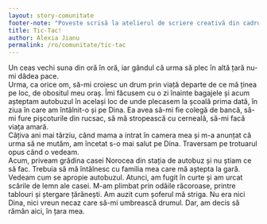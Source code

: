 ```yaml
---
layout: story-comunitate
footer-note: "Poveste scrisă la atelierul de scriere creativă din cadrul Școlii de Vară Voice Your Place: Curtea de Argeș."
title: Tic-Tac!
author: Alexia Jianu
permalink: /ro/comunitate/tic-tac
---
```


Un ceas vechi suna din oră în oră, iar gândul că urma să plec în altă țară nu-mi dădea pace. <br>
Urma, ca orice om, să-mi croiesc un drum prin viață departe de ce mă ținea pe loc, de obositul meu oraș. Îmi făcusem cu o zi înainte bagajele și acum așteptam autobuzul în același loc de unde plecasem la școală prima dată, în ziua în care am întâlnit-o și pe Dina. Ea avea să-mi fie colegă de bancă, să-mi fure pișcoturile din rucsac, să mă stropească cu cerneală, să-mi facă viața amară. <br>
Câțiva ani mai târziu, când mama a intrat în camera mea și m-a anunțat că urma să ne mutăm, am încetat s-o mai salut pe Dina. Traversam pe trotuarul opus când o vedeam. <br>
Acum, priveam grădina casei Norocea din stația de autobuz și nu știam ce să fac. Trebuia să mă întâlnesc cu familia mea care mă aștepta la gară. Vedeam cum se apropie autobuzul. Atunci, am fugit în curte și am urcat scările de lemn ale casei. M-am plimbat prin odăile răcoroase, printre tablouri și ștergare țărănești. Am auzit cum șoferul mă striga. Nu era nici Dina, nici vreun necaz care să-mi umbrească drumul. Dar, am decis să rămân aici, în țara mea. <br>

